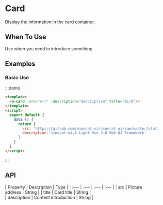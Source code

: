 
# Card 

Display the information in the card container.

## When To Use

Use when you need to introduce something.

##  Examples

### Basic Use

:::demo
```html
<template>
  <n-card :src="src" :description="description" title="Bird"/>
</template>
<script>
  export default {
    data () {
      return {
        src: 'https://github.com/ninecat-ui/ninecat-ui/raw/master/static/Screenshot_en_new.png?raw=true',
        description:'ninecat-ui,A Light Vue 3.0 Web UI Framework'
      }
    }
  }
</script>
```
:::

## API

| Property | Description | Type | 
| :--- | :--- | :--- | :--- |
| src | Picture address | String | 
| title | Card title | String |  
| description | Content introduction | String |  



